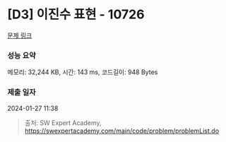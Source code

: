 # [D3] 이진수 표현 - 10726 

[문제 링크](https://swexpertacademy.com/main/code/problem/problemDetail.do?contestProbId=AXRSXf_a9qsDFAXS) 

### 성능 요약

메모리: 32,244 KB, 시간: 143 ms, 코드길이: 948 Bytes

### 제출 일자

2024-01-27 11:38



> 출처: SW Expert Academy, https://swexpertacademy.com/main/code/problem/problemList.do